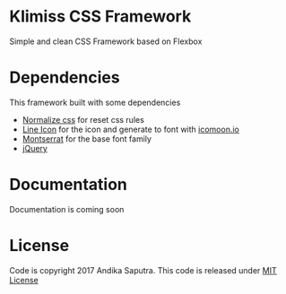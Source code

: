 # Klimiss CSS Framework
Simple and clean CSS Framework based on Flexbox

# Dependencies
This framework built with some dependencies
- [Normalize css](https://github.com/necolas/normalize.css) for reset css rules
- [Line Icon](https://www.elegantthemes.com/blog/freebie-of-the-week/free-line-style-icons) for the icon and generate to font with [icomoon.io](https://icomoon.io)
- [Montserrat](https://fonts.google.com/specimen/Montserrat) for the base font family
- [jQuery](https://jquery.com)

# Documentation
Documentation is coming soon

# License
Code is copyright 2017 Andika Saputra. This code is released under [MIT License](LICENSE)